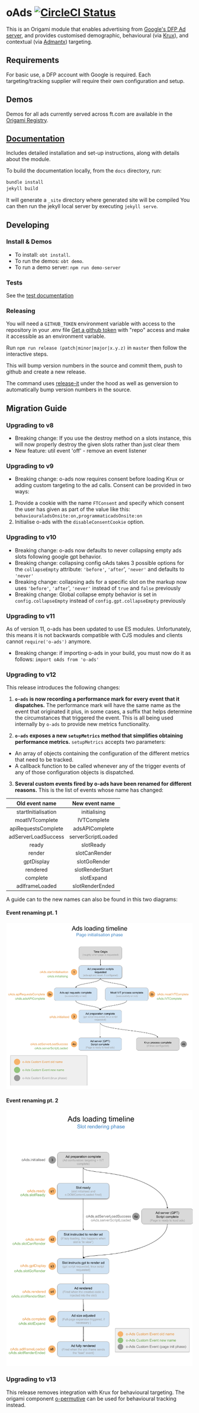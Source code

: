 # oAds [![CircleCI Status](https://circleci.com/gh/Financial-Times/o-ads.svg?style=shield&circle-token=36a37c6ca27a08408c2575c7834f5f6f5c5c9d21)](https://circleci.com/gh/Financial-Times/o-ads/tree/master)

This is an Origami module that enables advertising from [Google's DFP Ad server](http://www.google.com/dfp), and provides customised demographic, behavioural (via [Krux](http://www.krux.com/)), and contextual (via [Admantx](http://admantx.com/)) targeting.

## Requirements
For basic use, a DFP account with Google is required.
Each targeting/tracking supplier will require their own configuration and setup.

## Demos
Demos for all ads currently served across ft.com are available in the [Origami Registry](http://registry.origami.ft.com/components/o-ads).

## [Documentation](https://financial-times.github.io/o-ads)
Includes detailed installation and set-up instructions, along with details about the module.

To build the documentation locally, from the `docs` directory, run:

```bash
bundle install
jekyll build
```

It will generate a `_site` directory where generated site will be compiled
You can then run the jekyll local server by executing `jekyll serve`.
## Developing

### Install & Demos

- To install: `obt install`.
- To run the demos: `obt demo`.
- To run a demo server: `npm run demo-server`

### Tests

See the [test documentation](https://github.com/Financial-Times/o-ads/blob/master/test/README.md)

### Releasing

You will need a `GITHUB_TOKEN` environment variable with access to the repository in your .env file
[Get a github token](https://github.com/settings/tokens) with "repo" access and make it accessible as an environment variable.

Run `npm run release (patch|minor|major|x.y.z)` in `master` then follow the interactive steps.

This will bump version numbers in the source and commit them, push to github and create a new release.

The command uses [release-it](https://github.com/webpro/release-it) under the hood as well as genversion to automatically bump version numbers in the source.

## Migration Guide

### Upgrading to v8
- Breaking change: If you use the destroy method on a slots instance, this will now properly destroy the given slots rather than just clear them
- New feature: util event 'off' - remove an event listener

### Upgrading to v9
- Breaking change: o-ads now requires consent before loading Krux or adding custom targeting to the ad calls. Consent can be provided in two ways:

1. Provide a cookie with the name `FTConsent` and specify which consent the user has given as part of the value like this: `behaviouraladsOnsite:on,programmaticadsOnsite:on`
2. Initialise o-ads with the `disableConsentCookie` option.

### Upgrading to v10

- Breaking change: o-ads now defaults to never collapsing empty ads slots following google gpt behavior.
- Breaking change: collapsing config oAds takes 3 possible options for the `collapseEmpty` attribute: `'before'`, `'after`', `'never'` and defaults to `'never'`
- Breaking change: collapsing ads for a specific slot on the markup now uses  `'before'`, `'after`', `'never'` instead of `true` and `false` previously
- Breaking change: Global collapse empty behavior is set in `config.collapseEmpty` instead of `config.gpt.collapseEmpty` previously

### Upgrading to v11

As of version 11, o-ads has been updated to use ES modules. Unfortunately, this means it is not backwards compatible with CJS modules and clients cannot `require('o-ads')` anymore.
- Breaking change: if importing o-ads in your build, you must now do it as follows: `import oAds from 'o-ads'`

### Upgrading to v12

This release introduces the following changes:

  1. **`o-ads` is now recording a performance mark for every event that it dispatches.** The performance mark will have the same name as the event that originated it plus, in some cases, a suffix that helps determine the circumstances that triggered the event. This is all being used internally by `o-ads` to provide new metrics functionality.  

2. **`o-ads` exposes a new `setupMetrics` method that simplifies obtaining performance metrics.** `setupMetrics` accepts two parameters:
 - An array of objects containing the configuration of the different metrics that need to be tracked.
 - A callback function to be called whenever any of the trigger events of any of those configuration objects is dispatched.

3. **Several custom events fired by o-ads have been renamed for different reasons.** This is the list of events whose name has changed:

Old event name | New event name
:--:|:--:
startInitialisation | initialising
moatIVTcomplete | IVTComplete
apiRequestsComplete |  adsAPIComplete
adServerLoadSuccess |  serverScriptLoaded
ready | slotReady
render |slotCanRender 
gptDisplay |slotGoRender
rendered | slotRenderStart
complete | slotExpand
adIframeLoaded | slotRenderEnded

A guide can to the new names can also be found in this two diagrams:

#### Event renaming pt. 1
![event renaming 1](https://raw.githubusercontent.com/Financial-Times/o-ads/master/docs/assets/v12_event_renaming_1.png)

#### Event renaming pt. 2
![event renaming 2](https://raw.githubusercontent.com/Financial-Times/o-ads/master/docs/assets/v12_event_renaming_2.png)

### Upgrading to v13

This release removes integration with Krux for behavioural targeting.
The origami component [o-permutive](https://registry.origami.ft.com/components/o-permutive) can be used for behavioural tracking instead.